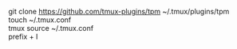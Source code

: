 git clone https://github.com/tmux-plugins/tpm ~/.tmux/plugins/tpm <br> touch ~/.tmux.conf <br>
tmux source ~/.tmux.conf<br>
prefix + I

